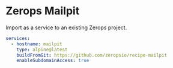 # Zerops Mailpit

Import as a service to an existing Zerops project.

```yaml
services:
  - hostname: mailpit
    type: alpine@latest
    buildFromGit: https://github.com/zeropsio/recipe-mailpit
    enableSubdomainAccess: true
```
